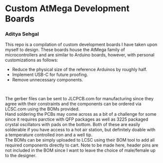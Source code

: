 # Custom AtMega Development Boards
### Aditya Sehgal

</p>This repo is a compilation of custom development boards I have taken upon myself to design. These boards house the AtMega family of microcontrollers and are similar to Arduino boards, however, with personal customizations as follows:</p>
 <il>   

- Reduce the physical size of the reference Arduinos by roughly half.
- Implement USB-C for future proofing.
- Remove unnecessary components.
 <il>
<br>

</p>The gerber files can be sent to JLCPCB.com for manufacturing since they agree with their constraints and the components can be ordered via LCSC.com using the BOMs provided.<br>
Hand soldering the PCBs may come across as a bit of a challenge for some since it requires parctice with QFP packages as well as 3225 packaged crystal oscillators with pads on the bottom. Both of these are easily solderable if you have access to a hot air station, but definitely doable with a temperature controlled iron and a well tip.<br>
The BOMs can be simply uploaded to LCSC using their BOM tool to add all required components directly to cart. Note to be made here, header pins are not included in the BOM since I want to leave the choice of male/female up to the designer.</p>
